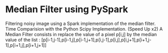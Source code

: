 # Median Filter using PySpark
Filtering noisy image using a Spark implementation of the median filter. 
Time Comparision with the Python Scipy Implementation. (Speed Up x2)
A Median Filter  consists in replace the value of a pixel p[i,j] by the median value of the list :
[p[i-1,j-1],p[i-1,j],p[i-1,j+1],p[i,j-1],p[i,j],p[i,j+1],p[i+1,j-1],p[i+1,j],p[i+1,j+1]]
